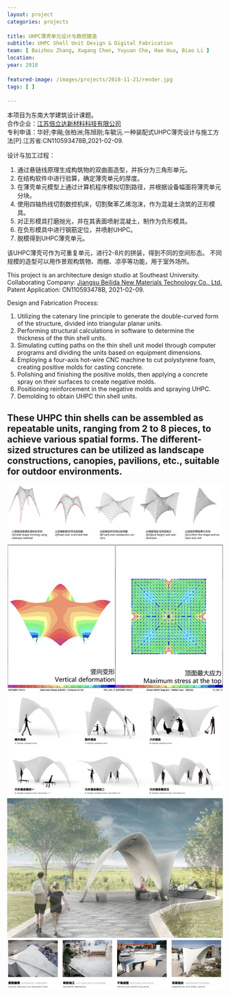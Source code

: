 ```yaml
---
layout: project
categories: projects

title: UHPC薄壳单元设计与数控建造
subtitle: UHPC Shell Unit Design & Digital Fabrication
team: [ Baizhou Zhang, Xugang Chen, Yuyuan Che, Hao Hua, Biao Li ]
location:
year: 2018

featured-image: /images/projects/2018-11-21/render.jpg
tags: [ ]

---
```


本项目为东南大学建筑设计课题。  
合作企业：[江苏倍立达新材料科技有限公司](http://www.jsbeilida.cn/)  
专利申请：华好;李飚;张柏洲;陈旭刚;车毓沅.一种装配式UHPC薄壳设计与施工方法[P].江苏省:CN110593478B,2021-02-09.

设计与加工过程：

1. 通过悬链线原理生成构筑物的双曲面造型，并拆分为三角形单元。
2. 在结构软件中进行验算，确定薄壳单元的厚度。
3. 在薄壳单元模型上通过计算机程序模拟切割路径，并根据设备幅面将薄壳单元分块。
4. 使用四轴热线切割数控机床，切割聚苯乙烯泡沫，作为混凝土浇筑的正形模具。
5. 对正形模具打磨抛光，并在其表面喷射混凝土，制作为负形模具。
6. 在负形模具中进行钢筋定位，并喷射UHPC。
7. 脱模得到UHPC薄壳单元。

该UHPC薄壳可作为可重复单元，进行2-8片的拼装，得到不同的空间形态。
不同规模的造型可以用作景观构筑物、雨棚、凉亭等功能，用于室外场所。

This project is an architecture design studio at Southeast University.  
Collaborating Company: [Jiangsu Beilida New Materials Technology Co., Ltd.](http://www.jsbeilida.cn/)  
Patent Application: CN110593478B, 2021-02-09.

Design and Fabrication Process:

1. Utilizing the catenary line principle to generate the double-curved form of the structure, divided into triangular
planar units.
2. Performing structural calculations in software to determine the thickness of the thin shell units.
3. Simulating cutting paths on the thin shell unit model through computer programs and dividing the units based on
equipment dimensions.
4. Employing a four-axis hot-wire CNC machine to cut polystyrene foam, creating positive molds for casting concrete.
5. Polishing and finishing the positive molds, then applying a concrete spray on their surfaces to create negative molds.
6. Positioning reinforcement in the negative molds and spraying UHPC.
7. Demolding to obtain UHPC thin shell units.

These UHPC thin shells can be assembled as repeatable units, ranging from 2 to 8 pieces, to achieve various spatial
forms. The different-sized structures can be utilized as landscape constructions, canopies, pavilions, etc., suitable
for outdoor environments.
---

![](/images/projects/2018-11-21/generate.jpg)
![](/images/projects/2018-11-21/structure.jpg)
![](/images/projects/2018-11-21/type.jpg)
![](/images/projects/2018-11-21/render.jpg)
![](/images/projects/2018-11-21/photo.jpg)